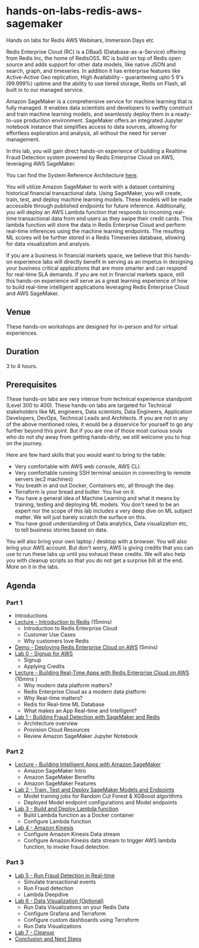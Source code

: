 # hands-on-labs-redis-aws-sagemaker
Hands on labs for Redis AWS Webinars, Immersion Days etc

Redis Enterprise Cloud (RC) is a DBaaS (Database-as-a-Service) offering from Redis Inc, the home of RedisOSS. RC is build on top of Redis open source and adds support for other data models, like native JSON and search, graph, and timeseries.  In addition it has  enterprise features like Active-Active Geo replication, High Availability - guaranteeing upto 5 9's (99.999%) uptime and the ability to use tiered storage, Redis on Flash, all built in to our managed service.

Amazon SageMaker is a comprehensive service for machine learning that is fully managed. It enables data scientists and developers to swiftly construct and train machine learning models, and seamlessly deploy them in a ready-to-use production environment. SageMaker offers an integrated Jupyter notebook instance that simplifies access to data sources, allowing for effortless exploration and analysis, all without the need for server management.

In this lab, you will gain direct hands-on experience of building a Realtime Fraud Detection system powered by Redis Enterprise Cloud on AWS, leveraging AWS SageMaker.

You can find the System Reference Architecture [here](https://d1.awsstatic.com/architecture-diagrams/ArchitectureDiagrams/aws_redis_realtime_fraud_detection_ra.pdf?did=wp_card&trk=wp_card).

You will utilize Amazon SageMaker to work with a dataset containing historical financial transactional data. Using SageMaker, you will create, train, test, and deploy machine learning models. These models will be made accessible through published endpoints for future inference. Additionally, you will deploy an AWS Lambda function that responds to incoming real-time transactional data from end users as they swipe their credit cards. This lambda function will store the data in Redis Enterprise Cloud and perform real-time inferences using the machine learning endpoints. The resulting ML scores will be further stored in a Redis Timeseries database, allowing for data visualization and analysis.


If you are a business in financial markets space, we believe that this hands-on experience labs will directly benefit in serving as an impetus in designing your business critical applications that are more smarter and can respond for real-time SLA demands. If you are not in financial markets space, still this hands-on experience will serve as a great learning experience of how to build real-time intelligent applications leveraging Redis Enterprise Cloud and AWS SageMaker.

## Venue
These hands-on workshops are designed for in-person and for virtual experiences.

## Duration
3 to 4 hours.

## Prerequisites
These hands-on labs are very intense from technical experience standpoint (Level 300 to 400). These hands-on labs are targeted for Technical stakeholders like ML engineers, Data scientists, Data Engineers, Application Developers, DevOps, Technical Leads and Architects.  If you are not in any of the above mentioned roles, it would be a disservice for yourself to go any further beyond this point. But if you are one of those most curious souls who do not shy away from getting hands-dirty, we still welcome you to hop on the journey.

Here are few hard skills that you would want to bring to the table:
- Very comfortable with AWS web console, AWS CLI.
- Very comfortable running SSH terminal session in connecting to remote servers (ec2 machines)
- You breath in and out Docker, Containers etc, all through the day.
- Terraform is your bread and butter. You live on it.
- You have a general idea of Machine Learning and what it means by training, testing and deploying ML models. You don't need to be an expert nor the scope of this lab includes a very deep dive on ML subject matter. We will just barely scratch the surface on this.
- You have good understanding of Data analytics, Data visualization etc, to tell business stories based on data.

You will also bring your own laptop / desktop with a browser. You will also bring your AWS account. But don't worry, AWS is giving credits that you can use to run these labs up until you exhaust these credits. We will also help you with cleanup scripts so that you do not get a surprise bill at the end. More on it in the labs.

## Agenda

### Part 1
* Introductions
* [Lecture - Introduction to Redis](https://docs.google.com/presentation/d/1h6GrhdR6_Dt-NP9BEcea5mlGtYE4Atk1QlBvCMu1WCA/edit#slide=id.p1) (15mins)
  *	Introduction to Redis Enterprise Cloud
  * Customer Use Cases
  * Why customers love Redis
* [Demo - Deploying Redis Enterprise Cloud on AWS](https://docs.google.com/presentation/d/1h6GrhdR6_Dt-NP9BEcea5mlGtYE4Atk1QlBvCMu1WCA/edit#slide=id.g245becdb483_0_0)  (5mins)
* [Lab 0 - Signup for AWS](Lab%200%20-%20Signup%20for%20AWS)
  * Signup
  * Applying Credits
* [Lecture - Building Real-Time Apps with Redis Enterprise Cloud on AWS](https://docs.google.com/presentation/d/1h6GrhdR6_Dt-NP9BEcea5mlGtYE4Atk1QlBvCMu1WCA/edit#slide=id.g21cf153777b_0_5676) (10mins )
  * Why modern data platform matters?
  * Redis Enterprise Cloud as a modern data platform
  * Why Real-time matters?
  * Redis for Real-time ML Database
  * What makes an App Real-time and Intelligent?
* [Lab 1 - Building Fraud Detection with SageMaker and Redis](Lab%201%20-%20Building%20Fraud%20Detection%20with%20SageMaker%20and%20Redis)
  * Architecture overview
  * Provision Cloud Resources
  * Review Amazon SageMaker Jupyter Notebook

### Part 2

* [Lecture - Building Intelligent Apps with Amazon SageMaker](https://docs.google.com/presentation/d/1h6GrhdR6_Dt-NP9BEcea5mlGtYE4Atk1QlBvCMu1WCA/edit#slide=id.g21cf153777b_0_7595)
  * Amazon SageMaker Intro
  * Amazon SageMaker Benefits
  * Amazon SageMaker Features
* [Lab 2 - Train, Test and Deploy SageMaker Models and Endpoints](Lab%202%20-%20Train,%20Test%20and%20Deploy%20SageMaker%20Models)
  * Model training jobs for Random Cut Forest & XGBoost algorithms
  * Deployed Model endpoint configurations and Model endpoints
* [Lab 3 - Build and Deploy Lambda function](Lab%203%20-%20Build%20and%20Deploy%20Lambda%20function)
  * Build Lambda function as a Docker container
  * Configure Lambda function
* [Lab 4 - Amazon Kinesis](Lab%204%20-%20Amazon%20Kinesis)
  *	Configure Amazon Kinesis Data stream
  * Configure Amazon Kinesis data stream to trigger AWS lambda function, to invoke fraud detection.

### Part 3

* [Lab 5 - Run Fraud Detection in Real-time](Lab%205%20-%20Run%20Fraud%20Detection%20in%20Real-time)
  * Simulate transactional events
  * Run Fraud detection
  * Lambda Deepdive
* [Lab 6 - Data Visualization (Optional)](Lab%206%20-%20Data%20Visualization%20(Optional))
  * Run Data Visualizations on your Redis Data
  * Configure Grafana and Terraform
  * Configure custom dashboards using Terraform
  * Run Data Visualizations
* [Lab 7 - Cleanup](Lab%207%20-%20Cleanup)
* [Conclusion and Next Steps]()
